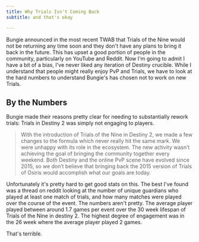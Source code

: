 ```yaml
---
title: Why Trials Isn't Coming Back
subtitle: and that's okay

---
```


Bungie announced in the most recent TWAB that Trials of the Nine would not be returning any time soon and they don't have any plans to bring it back in the future. This has upset a good portion of people in the community, particularly on YouTube and Reddit. Now I'm going to admit I have a bit of a bias, I've never liked any iteration of Destiny crucible. While I understand that people might really enjoy PvP and Trials, we have to look at the hard numbers to understand Bungie's has chosen not to work on new Trials. 

## By the Numbers

Bungie made their reasons pretty clear for needing to substantially rework trials: Trials in Destiny 2 was simply not engaging to players. 

> With the introduction of Trials of the Nine in Destiny 2, we made a few changes to the formula which never really hit the same mark. We were unhappy with its role in the ecosystem. The new activity wasn’t achieving the goal of bringing the community together every weekend. Both Destiny and the online PvP scene have evolved since 2015, so we don’t believe that bringing back the 2015 version of Trials of Osiris would accomplish what our goals are today.

Unfortunately it's pretty hard to get good stats on this. The best I've found was a thread on reddit looking at the number of unique guardians who played at least one match of trials, and how many matches were played over the course of the event. The numbers aren't pretty. The average player played between around 1.7 games per event over the 30 week lifespan of Trials of the Nine in destiny 2. The highest degree of engagement was in the 26 week where the average player played 2 games. 



That's terrible. 
